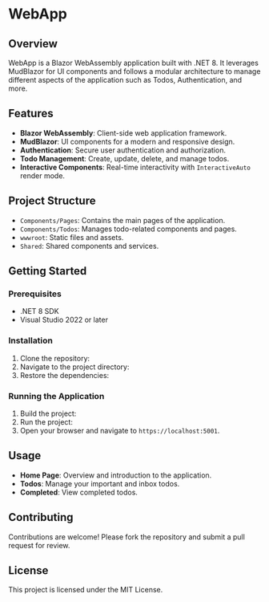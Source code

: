 # WebApp

## Overview

WebApp is a Blazor WebAssembly application built with .NET 8. It leverages MudBlazor for UI components and follows a modular architecture to manage different aspects of the application such as Todos, Authentication, and more.

## Features

- **Blazor WebAssembly**: Client-side web application framework.
- **MudBlazor**: UI components for a modern and responsive design.
- **Authentication**: Secure user authentication and authorization.
- **Todo Management**: Create, update, delete, and manage todos.
- **Interactive Components**: Real-time interactivity with `InteractiveAuto` render mode.

## Project Structure

- `Components/Pages`: Contains the main pages of the application.
- `Components/Todos`: Manages todo-related components and pages.
- `wwwroot`: Static files and assets.
- `Shared`: Shared components and services.

## Getting Started

### Prerequisites

- .NET 8 SDK
- Visual Studio 2022 or later

### Installation

1. Clone the repository:
2. Navigate to the project directory:
3. Restore the dependencies:
### Running the Application

1. Build the project:
2. Run the project:
3. Open your browser and navigate to `https://localhost:5001`.

## Usage

- **Home Page**: Overview and introduction to the application.
- **Todos**: Manage your important and inbox todos.
- **Completed**: View completed todos.

## Contributing

Contributions are welcome! Please fork the repository and submit a pull request for review.

## License

This project is licensed under the MIT License.
